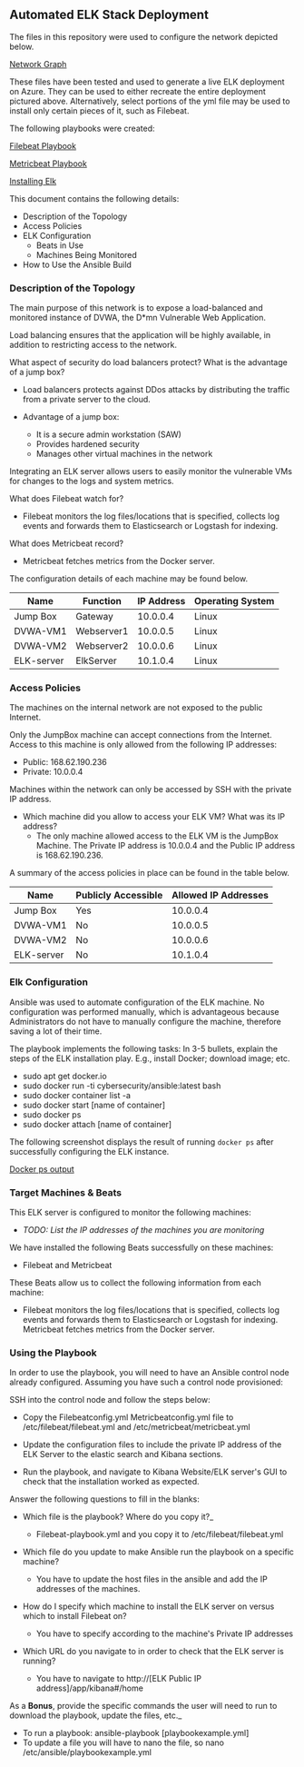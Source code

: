 ## Automated ELK Stack Deployment

The files in this repository were used to configure the network depicted below.


<a href="https://github.com/andrearamirezz/GT/blob/main/README/Images/Graph.jpeg 
">Network Graph</a>


These files have been tested and used to generate a live ELK deployment on Azure. They can be used to either recreate the entire deployment pictured above. Alternatively, select portions of the yml file may be used to install only certain pieces of it, such as Filebeat.

The following playbooks were created: 


<a href="https://github.com/andrearamirezz/GT/blob/main/README/Ansible/File-beat.yml 
">Filebeat Playbook</a>

<a href="https://github.com/andrearamirezz/GT/blob/main/README/Ansible/metric-beat.yml
">Metricbeat Playbook</a>

<a href="https://github.com/andrearamirezz/GT/blob/main/README/Ansible/install-elk.yml
">Installing Elk</a>



This document contains the following details:
- Description of the Topology
- Access Policies
- ELK Configuration
  - Beats in Use
  - Machines Being Monitored
- How to Use the Ansible Build


### Description of the Topology

The main purpose of this network is to expose a load-balanced and monitored instance of DVWA, the D*mn Vulnerable Web Application.

Load balancing ensures that the application will be highly available, in addition to restricting access to the network.



What aspect of security do load balancers protect? What is the advantage of a jump box?
 - Load balancers protects against DDos attacks by distributing the traffic from a private server to the cloud. 

 - Advantage of a jump box:
    - It is a secure admin workstation (SAW)
    - Provides hardened security 
    - Manages other virtual machines in the network

Integrating an ELK server allows users to easily monitor the vulnerable VMs for changes to the logs and system metrics.


What does Filebeat watch for?
 - Filebeat monitors the log files/locations that is specified, collects log events and forwards them to Elasticsearch or Logstash for indexing. 
          


What does Metricbeat record? 
 - Metricbeat fetches metrics from the Docker server. 


The configuration details of each machine may be found below.

| Name     | Function  | IP Address | Operating System |
|----------|---------- |------------|------------------|
| Jump Box | Gateway   | 10.0.0.4   | Linux            |
| DVWA-VM1 |Webserver1 | 10.0.0.5   | Linux            |
| DVWA-VM2 |Webserver2 | 10.0.0.6   | Linux            |
|ELK-server|ElkServer  | 10.1.0.4   | Linux            |

### Access Policies

The machines on the internal network are not exposed to the public Internet. 

Only the JumpBox machine can accept connections from the Internet. Access to this machine is only allowed from the following IP addresses:
 - Public: 168.62.190.236
 - Private: 10.0.0.4

Machines within the network can only be accessed by SSH with the private IP address.

 - Which machine did you allow to access your ELK VM? What was its IP address?
    - The only machine allowed access to the ELK VM is the JumpBox Machine. The Private IP address is    10.0.0.4 and the Public IP address is 168.62.190.236. 

A summary of the access policies in place can be found in the table below.

| Name     | Publicly Accessible | Allowed IP Addresses |
|----------|---------------------|----------------------|
| Jump Box | Yes                 | 10.0.0.4             |
| DVWA-VM1 | No                  | 10.0.0.5             |
| DVWA-VM2 | No                  | 10.0.0.6             | 
|ELK-server| No                  | 10.1.0.4             |

### Elk Configuration

Ansible was used to automate configuration of the ELK machine. No configuration was performed manually, which is advantageous because Administrators do not have to manually configure the machine, therefore saving a lot of their time. 

The playbook implements the following tasks:
In 3-5 bullets, explain the steps of the ELK installation play. E.g., install Docker; download image; etc.
- sudo apt get docker.io 
- sudo docker run -ti cybersecurity/ansible:latest bash 
- sudo docker container list -a 
- sudo docker start [name of container]
- sudo docker ps 
- sudo docker attach [name of container]

The following screenshot displays the result of running `docker ps` after successfully configuring the ELK instance.


<a href="https://github.com/andrearamirezz/GT/blob/main/README/Images/Documentation%20httpshelp.ubuntu.com.jpeg
">Docker ps output</a>


### Target Machines & Beats
This ELK server is configured to monitor the following machines:
- _TODO: List the IP addresses of the machines you are monitoring_

We have installed the following Beats successfully on these machines:
 - Filebeat and Metricbeat

These Beats allow us to collect the following information from each machine:
- Filebeat monitors the log files/locations that is specified, collects log events and forwards them to Elasticsearch or Logstash for indexing. Metricbeat fetches metrics from the Docker server. 


### Using the Playbook
In order to use the playbook, you will need to have an Ansible control node already configured. Assuming you have such a control node provisioned: 

SSH into the control node and follow the steps below:
- Copy the Filebeatconfig.yml Metricbeatconfig.yml file to /etc/filebeat/filebeat.yml and /etc/metricbeat/metricbeat.yml
- Update the configuration files to include the private IP address of the ELK Server to the elastic search and Kibana sections. 

- Run the playbook, and navigate to Kibana Website/ELK server's GUI to check that the installation worked as expected.

Answer the following questions to fill in the blanks:

- Which file is the playbook? Where do you copy it?_
    - Filebeat-playbook.yml and you copy it to /etc/filebeat/filebeat.yml 

- Which file do you update to make Ansible run the playbook on a specific machine? 
    - You have to update the host files in the ansible and add the IP addresses of the machines. 


- How do I specify which machine to install the ELK server on versus which to install Filebeat on?
    - You have to specify according to the machine's Private IP addresses 



- Which URL do you navigate to in order to check that the ELK server is running?

   - You have to navigate to http://[ELK Public IP address]/app/kibana#/home

As a **Bonus**, provide the specific commands the user will need to run to download the playbook, update the files, etc._
  - To run a playbook: ansible-playbook [playbookexample.yml] 
  - To update a file you will have to nano the file, so nano /etc/ansible/playbookexample.yml
